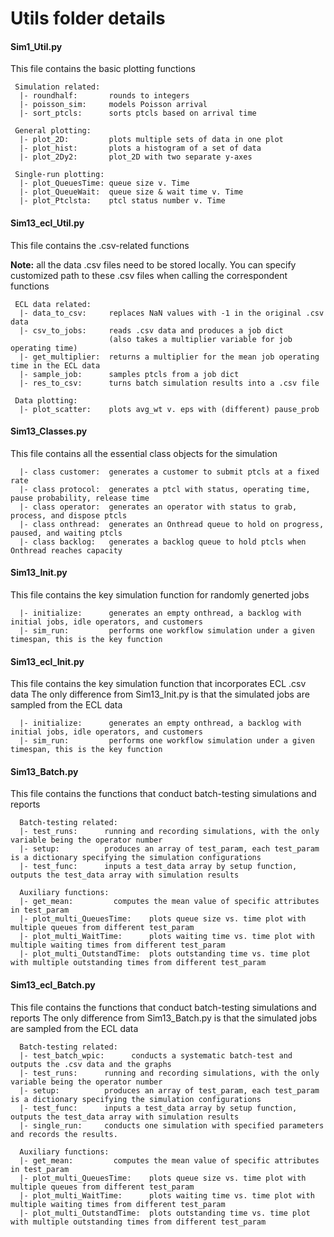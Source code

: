 # Utils folder details

#### Sim1_Util.py
This file contains the basic plotting functions

     Simulation related:
      |- roundhalf:       rounds to integers
      |- poisson_sim:     models Poisson arrival
      |- sort_ptcls:      sorts ptcls based on arrival time
      
     General plotting:
      |- plot_2D:         plots multiple sets of data in one plot
      |- plot_hist:       plots a histogram of a set of data
      |- plot_2Dy2:       plot_2D with two separate y-axes
      
     Single-run plotting:
      |- plot_QueuesTime: queue size v. Time
      |- plot_QueueWait:  queue size & wait time v. Time
      |- plot_Ptclsta:    ptcl status number v. Time

#### Sim13_ecl_Util.py
This file contains the .csv-related functions 

**Note:** all the data .csv files need to be stored locally. You can specify customized path to these .csv files when calling the correspondent functions

     ECL data related:
      |- data_to_csv:     replaces NaN values with -1 in the original .csv data
      |- csv_to_jobs:     reads .csv data and produces a job dict 
                          (also takes a multiplier variable for job operating time)
      |- get_multiplier:  returns a multiplier for the mean job operating time in the ECL data
      |- sample_job:      samples ptcls from a job dict
      |- res_to_csv:      turns batch simulation results into a .csv file

     Data plotting:
      |- plot_scatter:    plots avg_wt v. eps with (different) pause_prob

#### Sim13_Classes.py
This file contains all the essential class objects for the simulation

      |- class customer:  generates a customer to submit ptcls at a fixed rate
      |- class protocol:  generates a ptcl with status, operating time, pause probability, release time
      |- class operator:  generates an operator with status to grab, process, and dispose ptcls
      |- class onthread:  generates an Onthread queue to hold on progress, paused, and waiting ptcls
      |- class backlog:   generates a backlog queue to hold ptcls when Onthread reaches capacity

#### Sim13_Init.py
This file contains the key simulation function for randomly generted jobs

      |- initialize:      generates an empty onthread, a backlog with initial jobs, idle operators, and customers
      |- sim_run:         performs one workflow simulation under a given timespan, this is the key function
      
#### Sim13_ecl_Init.py
This file contains the key simulation function that incorporates ECL .csv data
The only difference from Sim13_Init.py is that the simulated jobs are sampled from the ECL data

      |- initialize:      generates an empty onthread, a backlog with initial jobs, idle operators, and customers
      |- sim_run:         performs one workflow simulation under a given timespan, this is the key function

#### Sim13_Batch.py
This file contains the functions that conduct batch-testing simulations and reports

      Batch-testing related:
      |- test_runs:      running and recording simulations, with the only variable being the operator number
      |- setup:          produces an array of test_param, each test_param is a dictionary specifying the simulation configurations
      |- test_func:      inputs a test_data array by setup function, outputs the test_data array with simulation results
      
      Auxiliary functions:
      |- get_mean:	 	   computes the mean value of specific attributes in test_param
      |- plot_multi_QueuesTime:    plots queue size vs. time plot with multiple queues from different test_param
      |- plot_multi_WaitTime:      plots waiting time vs. time plot with multiple waiting times from different test_param
      |- plot_multi_OutstandTime:  plots outstanding time vs. time plot with multiple outstanding times from different test_param
            
#### Sim13_ecl_Batch.py
This file contains the functions that conduct batch-testing simulations and reports
The only difference from Sim13_Batch.py is that the simulated jobs are sampled from the ECL data

      Batch-testing related:
      |- test_batch_wpic: 	   conducts a systematic batch-test and outputs the .csv data and the graphs
      |- test_runs:      running and recording simulations, with the only variable being the operator number
      |- setup:          produces an array of test_param, each test_param is a dictionary specifying the simulation configurations
      |- test_func:      inputs a test_data array by setup function, outputs the test_data array with simulation results
      |- single_run:	 conducts one simulation with specified parameters and records the results.
      
      Auxiliary functions:
      |- get_mean:	 	   computes the mean value of specific attributes in test_param
      |- plot_multi_QueuesTime:    plots queue size vs. time plot with multiple queues from different test_param
      |- plot_multi_WaitTime:      plots waiting time vs. time plot with multiple waiting times from different test_param
      |- plot_multi_OutstandTime:  plots outstanding time vs. time plot with multiple outstanding times from different test_param
